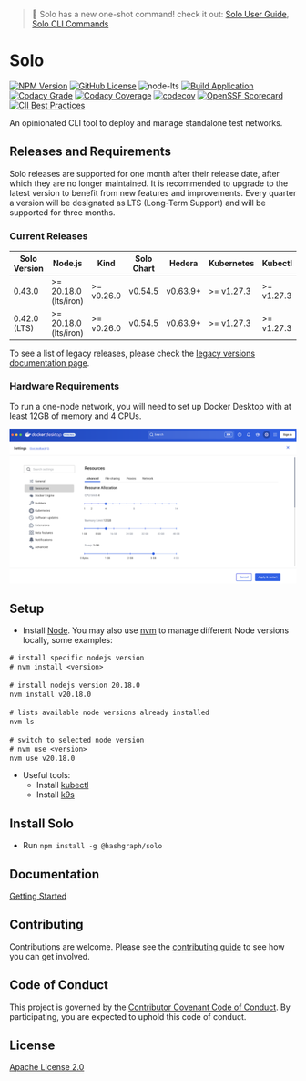 > 📝 Solo has a new one-shot command!  check it out: [Solo User Guide](https://solo.hiero.org/v0.41.0/docs/step-by-step-guide/#one-shot-deployment), [Solo CLI Commands](https://solo.hiero.org/v0.41.0/docs/solo-commands/#one-shot-single)

# Solo

[![NPM Version](https://img.shields.io/npm/v/%40hashgraph%2Fsolo?logo=npm)](https://www.npmjs.com/package/@hashgraph/solo)
[![GitHub License](https://img.shields.io/github/license/hiero-ledger/solo?logo=apache\&logoColor=red)](LICENSE)
![node-lts](https://img.shields.io/node/v-lts/%40hashgraph%2Fsolo)
[![Build Application](https://github.com/hiero-ledger/solo/actions/workflows/flow-build-application.yaml/badge.svg)](https://github.com/hiero-ledger/solo/actions/workflows/flow-build-application.yaml)
[![Codacy Grade](https://app.codacy.com/project/badge/Grade/78539e1c1b4b4d4d97277e7eeeab9d09)](https://app.codacy.com/gh/hiero-ledger/solo/dashboard?utm_source=gh\&utm_medium=referral\&utm_content=\&utm_campaign=Badge_grade)
[![Codacy Coverage](https://app.codacy.com/project/badge/Coverage/78539e1c1b4b4d4d97277e7eeeab9d09)](https://app.codacy.com/gh/hiero-ledger/solo/dashboard?utm_source=gh\&utm_medium=referral\&utm_content=\&utm_campaign=Badge_coverage)
[![codecov](https://codecov.io/gh/hashgraph/solo/graph/badge.svg?token=hBkQdB1XO5)](https://codecov.io/gh/hashgraph/solo)
[![OpenSSF Scorecard](https://api.scorecard.dev/projects/github.com/hiero-ledger/solo/badge)](https://scorecard.dev/viewer/?uri=github.com/hiero-ledger/solo)
[![CII Best Practices](https://bestpractices.coreinfrastructure.org/projects/10697/badge)](https://bestpractices.coreinfrastructure.org/projects/10697)

An opinionated CLI tool to deploy and manage standalone test networks.

## Releases and Requirements

Solo releases are supported for one month after their release date, after which they are no longer maintained.
It is recommended to upgrade to the latest version to benefit from new features and improvements.
Every quarter a version will be designated as LTS (Long-Term Support) and will be supported for three months.

### Current Releases

| Solo Version | Node.js                   | Kind       | Solo Chart | Hedera    | Kubernetes | Kubectl    | Helm    | k9s        | Docker Resources         | Release Date | End of Support |
|--------------|---------------------------|------------|------------|-----------|------------|------------|---------|------------|--------------------------|--------------|----------------|
| 0.43.0       | >= 20.18.0 (lts/iron)     | >= v0.26.0 | v0.54.5    | v0.63.9+  | >= v1.27.3 | >= v1.27.3 | v3.14.2 | >= v0.27.4 | Memory >= 12GB, CPU >= 4 | 2025-08-15   | 2025-09-15     |
| 0.42.0 (LTS) | >= 20.18.0 (lts/iron)     | >= v0.26.0 | v0.54.5    | v0.63.9+  | >= v1.27.3 | >= v1.27.3 | v3.14.2 | >= v0.27.4 | Memory >= 12GB, CPU >= 4 | 2025-08-11   | 2025-11-11     |

To see a list of legacy releases, please check the [legacy versions documentation page](docs/legacy-versions.md).

### Hardware Requirements

To run a one-node network, you will need to set up Docker Desktop with at least 12GB of memory and 4 CPUs.

![alt text](images/docker-desktop.png)

## Setup

* Install [Node](https://nodejs.org/en/download). You may also use [nvm](https://github.com/nvm-sh/nvm) to manage different Node versions locally, some examples:

```
# install specific nodejs version
# nvm install <version>

# install nodejs version 20.18.0
nvm install v20.18.0

# lists available node versions already installed
nvm ls

# switch to selected node version
# nvm use <version>
nvm use v20.18.0

```

* Useful tools:
  * Install [kubectl](https://kubernetes.io/docs/tasks/tools/)
  * Install [k9s](https://k9scli.io/)

## Install Solo

* Run `npm install -g @hashgraph/solo`

## Documentation

[Getting Started](https://solo.hiero.org/)

## Contributing

Contributions are welcome. Please see the [contributing guide](https://github.com/hiero-ledger/.github/blob/main/CONTRIBUTING.md) to see how you can get involved.

## Code of Conduct

This project is governed by the [Contributor Covenant Code of Conduct](https://github.com/hiero-ledger/.github/blob/main/CODE_OF_CONDUCT.md). By participating, you are
expected to uphold this code of conduct.

## License

[Apache License 2.0](https://www.apache.org/licenses/LICENSE-2.0)
